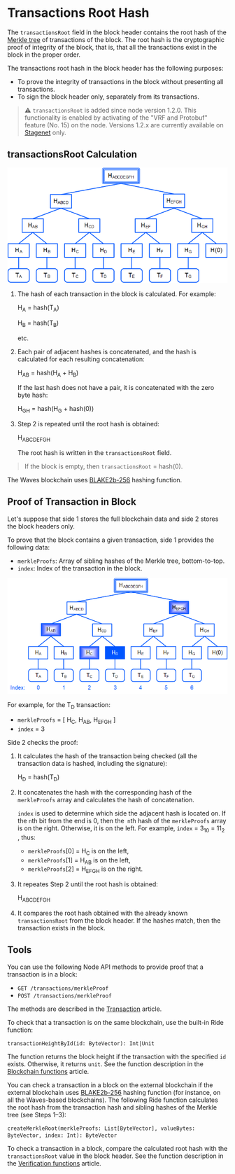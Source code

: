 # Transactions Root Hash

The `transactionsRoot` field in the block header contains the root hash of the [Merkle tree](https://en.wikipedia.org/wiki/Merkle_tree) of transactions of the block. The root hash is the cryptographic proof of integrity of the block, that is, that all the transactions exist in the block in the proper order.

The transactions root hash in the block header has the following purposes:

* To prove the integrity of transactions in the block without presenting all transactions.
* To sign the block header only, separately from its transactions.

> :warning: `transactionsRoot` is added since node version 1.2.0. This functionality is enabled by activating of the "VRF and Protobuf" feature (No. 15) on the node. Versions 1.2.x are currently available on [Stagenet](/en/blockchain/blockchain-network/stage-network) only.

## transactionsRoot Сalculation

![](./_assets/merkle1.png)

1. The hash of each transaction in the block is calculated. For example:

   H<sub>A</sub> = hash(T<sub>A</sub>)

   H<sub>B</sub> = hash(T<sub>B</sub>)

   etc.

2. Each pair of adjacent hashes is concatenated, and the hash is calculated for each resulting concatenation:

   H<sub>AB</sub> = hash(H<sub>A</sub> + H<sub>B</sub>)

   If the last hash does not have a pair, it is concatenated with the zero byte hash:
   
   H<sub>GH</sub> = hash(H<sub>G</sub> + hash(0))

3. Step 2 is repeated until the root hash is obtained:

   H<sub>ABCDEFGH</sub>
   
   The root hash is written in the `transactionsRoot` field.

> If the block is empty, then `transactionsRoot` = hash(0).

The Waves blockchain uses [BLAKE2b-256](https://en.wikipedia.org/wiki/BLAKE_%28hash_function%29) hashing function.

## Proof of Transaction in Block

Let's suppose that side&nbsp;1 stores the full blockchain data and side&nbsp;2 stores the block headers only.

To prove that the block contains a given transaction, side 1 provides the following data:

* `merkleProofs`: Array of sibling hashes of the Merkle tree, bottom-to-top.
* `index`: Index of the transaction in the block.

![](./_assets/merkle2.png)

For example, for the T<sub>D</sub> transaction:

* `merkleProofs` = [ H<sub>С</sub>, H<sub>AB</sub>, H<sub>EFGH</sub> ]
* `index` = 3

Side 2 checks the proof:

1. It calculates the hash of the transaction being checked (all the transaction data is hashed, including the signature):

   H<sub>D</sub> = hash(T<sub>D</sub>)

2. It concatenates the hash with the corresponding hash of the `merkleProofs` array and calculates the hash of concatenation.

   `index` is used to determine which side the adjacent hash is located on. If the `n`th bit from the end is 0, then the` n`th hash of the `merkleProofs` array is on the right. Otherwise, it is on the left.
   For example, `index` = 3<sub>10</sub> = 11<sub>2</sub> , thus:
   
   * `merkleProofs`[0] = H<sub>С</sub> is on the left,
   * `merkleProofs`[1] = H<sub>AB</sub> is on the left,
   * `merkleProofs`[2] = H<sub>EFGH</sub> is on the right.

3. It repeates Step 2 until the root hash is obtained:

   H<sub>ABCDEFGH</sub>

4. It compares the root hash obtained with the already known `transactionsRoot` from the block header. If the hashes match, then the transaction exists in the block.

## Tools

You can use the following Node API methods to provide proof that a transaction is in a block:

* `GET /transactions/merkleProof`
* `POST /transactions/merkleProof`

The methods are described in the [Transaction](/en/waves-node/node-api/transactions) article.

To check that a transaction is on the same blockchain, use the built-in Ride function:

```
transactionHeightById(id: ByteVector): Int|Unit
```

The function returns the block height if the transaction with the specified `id` exists. Otherwise, it returns `unit`. See the function description in the [Blockchain functions](/en/ride/functions/built-in-functions/blockchain-functions#transactionheightbyid) article.

You can check a transaction in a block on the external blockchain if the external blockchain uses [BLAKE2b-256](https://en.wikipedia.org/wiki/BLAKE_%28hash_function%29) hashing function (for instance, on all the Waves-based blockchains). The following Ride function calculates the root hash from the transaction hash and sibling hashes of the Merkle tree (see Steps 1–3): 

```
createMerkleRoot(merkleProofs: List[ByteVector], valueBytes: ByteVector, index: Int): ByteVector
```

To check a transaction in a block, compare the calculated root hash with the `transactionsRoot` value in the block header. See the function description in the [Verification functions](/en/ride/functions/built-in-functions/verification-functions#createmerkleroothash) article.
